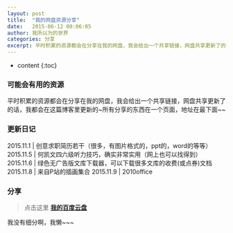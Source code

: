 ```yaml
---
layout: post
title:  "我的网盘资源分享"
date:   2015-06-12 00:06:05
author: 我所以为的世界
categories: 分享
excerpt: 平时积累的资源都会在分享在我的网盘，我会给出一个共享链接，网盘共享更新了的话，我都会在这篇博客里更新的~我没有细分，我懒~~~
---
```


* content
{:toc}


### 可能会有用的资源

平时积累的资源都会在分享在我的网盘，我会给出一个共享链接，网盘共享更新了的话，我都会在这篇博客里更新的~所有分享的东西在一个页面，地址在最下面~~

### 更新日记

2015.11.1 | 创意求职简历若干（很多，有图片格式的，ppt的，word的等等）
2015.11.5 | 何凯文四六级听力技巧，确实非常实用（网上也可以找得到）
2015.11.6 | 绿色无广告版文库下载器，可以下载很多文库的收费(或点券)文档
2015.11.8 | 来自P站的插画集合
2015.11.9 | 2010office



### 分享

> 点击这里  **[我的百度云盘](http://yun.baidu.com/share/home?uk=2754632331)** 

我没有细分啊，我懒~~~

